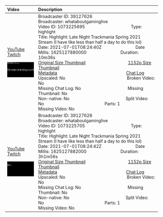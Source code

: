 |Video|Description|
|:---|:---|
|[YouTube](https://www.youtube.com/)<br>[Twitch](https://www.twitch.tv/videos/1073225695)<br><br>[<img src="../../../../../39127626/videos/thumbnails_1152p/2021/7/1625127880000_2021_07_01T08_24_40Z_39127626_1073225695_videos_thumbnails_1152p_thumb1073225695-2048x1152.jpg" width="200">](https://www.youtube.com/)|Broadcaster ID: 39127626          Broadcaster: whataboutgaminglive<br>Video ID: 1073225695             Type: highlight<br>Title: Highlight: Late Night Trackmania Spring 2021 Stream (I have like less than half a day to do this lol)<br>Date: 2021-07-01T08:24:40Z        Date Millis: 1625127880000        Duration: 10m36s<br>[Original Size Thumbnail](../../../../../39127626/videos/thumbnails_orig/2021/7/1625127880000_2021_07_01T08_24_40Z_39127626_1073225695_videos_thumbnails_orig_thumb1073225695-0x0.jpg)          [1152p Size Thumbnail](../../../../../39127626/videos/thumbnails_1152p/2021/7/1625127880000_2021_07_01T08_24_40Z_39127626_1073225695_videos_thumbnails_1152p_thumb1073225695-2048x1152.jpg)<br>[Metadata](../../../../../39127626/videos/metadata/2021/7/1625127880000_2021_07_01T08_24_40Z_39127626_1073225695_video_metadata.json)                 [Chat Log](../../../../../39127626/videos/chatlogs/2021/7/2021-07-01T08_24_40Z_39127626_1073225695_chat.json)<br>Upscaled: No                Broken Video: No<br>Missing Chat Log: No           Missing Thumbnail: No<br>Non-native: No              Split Video: No               Parts: 1<br>Missing Video: No
|[YouTube](https://www.youtube.com/)<br>[Twitch](https://www.twitch.tv/videos/1073225705)<br><br>[<img src="../../../../../39127626/videos/thumbnails_1152p/2021/7/1625127882000_2021_07_01T08_24_42Z_39127626_1073225705_videos_thumbnails_1152p_thumb1073225705-2048x1152.jpg" width="200">](https://www.youtube.com/)|Broadcaster ID: 39127626          Broadcaster: whataboutgaminglive<br>Video ID: 1073225705             Type: highlight<br>Title: Highlight: Late Night Trackmania Spring 2021 Stream (I have like less than half a day to do this lol)<br>Date: 2021-07-01T08:24:42Z        Date Millis: 1625127882000        Duration: 3h1m56s<br>[Original Size Thumbnail](../../../../../39127626/videos/thumbnails_orig/2021/7/1625127882000_2021_07_01T08_24_42Z_39127626_1073225705_videos_thumbnails_orig_thumb1073225705-0x0.jpg)          [1152p Size Thumbnail](../../../../../39127626/videos/thumbnails_1152p/2021/7/1625127882000_2021_07_01T08_24_42Z_39127626_1073225705_videos_thumbnails_1152p_thumb1073225705-2048x1152.jpg)<br>[Metadata](../../../../../39127626/videos/metadata/2021/7/1625127882000_2021_07_01T08_24_42Z_39127626_1073225705_video_metadata.json)                 [Chat Log](../../../../../39127626/videos/chatlogs/2021/7/2021-07-01T08_24_42Z_39127626_1073225705_chat.json)<br>Upscaled: No                Broken Video: No<br>Missing Chat Log: No           Missing Thumbnail: No<br>Non-native: No              Split Video: No               Parts: 1<br>Missing Video: No
